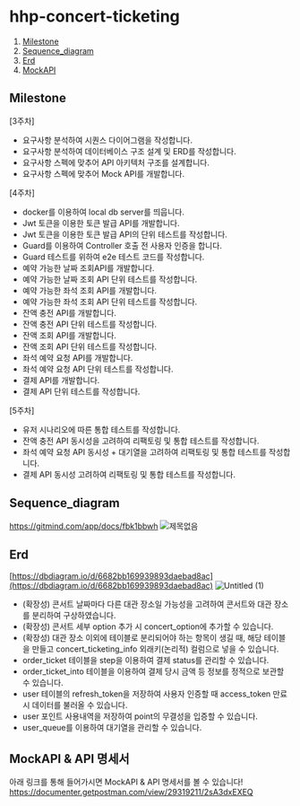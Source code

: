 # hhp-concert-ticketing

1. [Milestone](#Milestone)
2. [Sequence_diagram](#Sequence_diagram)
3. [Erd](#Erd)
4. [MockAPI](#MockAPI)

## Milestone
[3주차]
- 요구사항 분석하여 시퀀스 다이어그램을 작성합니다.
- 요구사항 분석하여 데이터베이스 구조 설계 및 ERD를 작성합니다.
- 요구사항 스펙에 맞추어 API 아키텍처 구조를 설계합니다.
- 요구사항 스펙에 맞추어 Mock API를 개발합니다.

[4주차]
- docker를 이용하여 local db server를 띄웁니다.
- Jwt 토큰을 이용한 토큰 발급 API를 개발합니다.
- Jwt 토큰을 이용한 토큰 발급 API의 단위 테스트를 작성합니다.
- Guard를 이용하여 Controller 호출 전 사용자 인증을 합니다.
- Guard 테스트를 위하여 e2e 테스트 코드를 작성합니다.
- 예약 가능한 날짜 조회API를 개발합니다.
- 예약 가능한 날짜 조회 API 단위 테스트를 작성합니다.
- 예약 가능한 좌석 조회 API를 개발합니다.
- 예약 가능한 좌석 조회 API 단위 테스트를 작성합니다.
- 잔액 충전 API를 개발합니다.
- 잔액 충전 API 단위 테스트를 작성합니다.
- 잔액 조회 API를 개발합니다.
- 잔액 조회 API 단위 테스트를 작성합니다.
- 좌석 예약 요청 API를 개발합니다.
- 좌석 예약 요청 API 단위 테스트를 작성합니다.
- 결제 API를 개발합니다.
- 결제 API 단위 테스트를 작성합니다.

[5주차]
- 유저 시나리오에 따른 통합 테스트를 작성합니다.
- 잔액 충전 API 동시성을 고려하여 리팩토링 및 통합 테스트를 작성합니다.
- 좌석 예약 요청 API 동시성 + 대기열을 고려하여 리팩토링 및 통합 테스트를 작성합니다.
- 결제 API 동시성 고려하여 리팩토링 및 통합 테스트를 작성합니다.
  

## Sequence_diagram

https://gitmind.com/app/docs/fbk1bbwh
![제목없음](https://github.com/nueob/hhp-concert-ticketing/assets/79954748/a7736c66-fbd3-4b07-bd80-3e49652a5e38)

## Erd
[https://dbdiagram.io/d/6682bb169939893daebad8ac](https://dbdiagram.io/d/6682bb169939893daebad8ac)
![Untitled (1)](https://github.com/nueob/hhp-concert-ticketing/assets/79954748/42c0f885-d6b8-4f5c-8def-eae6afd1e2bc)

- (확장성) 콘서트 날짜마다 다른 대관 장소일 가능성을 고려하여 콘서트와 대관 장소를 분리하여 구상하였습니다.
- (확장성) 콘서트 세부 option 추가 시 concert_option에 추가할 수 있습니다.
- (확장성) 대관 장소 이외에 테이블로 분리되어야 하는 항목이 생길 때, 해당 테이블을 만들고 concert_ticketing_info 외래키(논리적) 컬럼으로 넣을 수 있습니다.
- order_ticket 테이블을 step을 이용하여 결제 status를 관리할 수 있습니다.
- order_ticket_into 테이블을 이용하여 결제 당시 금액 등 정보를 정적으로 보관할 수 있습니다.
- user 테이블의 refresh_token을 저장하여 사용자 인증할 때 access_token 만료 시 데이터를 불러올 수 있습니다.
- user 포인트 사용내역을 저장하여 point의 무결성을 입증할 수 있습니다.
- user_queue를 이용하여 대기열을 관리할 수 있습니다.
  
## MockAPI & API 명세서

아래 링크를 통해 들어가시면 MockAPI & API 명세서를 볼 수 있습니다!<br>
https://documenter.getpostman.com/view/29319211/2sA3dxEXEQ




